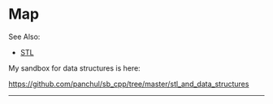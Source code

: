 # Map

See Also:

  - [STL](STL.md)
 
  
My sandbox for data structures is here:

https://github.com/panchul/sb_cpp/tree/master/stl_and_data_structures
  
---
  